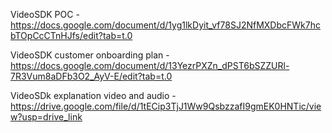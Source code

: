 VideoSDK POC - https://docs.google.com/document/d/1yg1lkDyit_vf78SJ2NfMXDbcFWk7hcbTOpCcCTnHJfs/edit?tab=t.0

VideoSDK customer onboarding plan - https://docs.google.com/document/d/13YezrPXZn_dPST6bSZZURl-7R3Vum8aDFb3O2_AyV-E/edit?tab=t.0

VideoSDk explanation video and audio - https://drive.google.com/file/d/1tECip3TjJ1Ww9QsbzzafI9gmEK0HNTic/view?usp=drive_link
